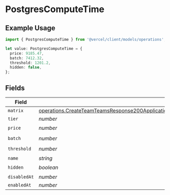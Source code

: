 # PostgresComputeTime

## Example Usage

```typescript
import { PostgresComputeTime } from '@vercel/client/models/operations';

let value: PostgresComputeTime = {
  price: 9185.47,
  batch: 7412.32,
  threshold: 1201.2,
  hidden: false,
};
```

## Fields

| Field        | Type                                                                                                                                                                                                                                         | Required           | Description |
| ------------ | -------------------------------------------------------------------------------------------------------------------------------------------------------------------------------------------------------------------------------------------- | ------------------ | ----------- |
| `matrix`     | [operations.CreateTeamTeamsResponse200ApplicationJSONResponseBodyBillingInvoiceItemsPostgresComputeTimeMatrix](../../models/operations/createteamteamsresponse200applicationjsonresponsebodybillinginvoiceitemspostgrescomputetimematrix.md) | :heavy_minus_sign: | N/A         |
| `tier`       | _number_                                                                                                                                                                                                                                     | :heavy_minus_sign: | N/A         |
| `price`      | _number_                                                                                                                                                                                                                                     | :heavy_check_mark: | N/A         |
| `batch`      | _number_                                                                                                                                                                                                                                     | :heavy_check_mark: | N/A         |
| `threshold`  | _number_                                                                                                                                                                                                                                     | :heavy_check_mark: | N/A         |
| `name`       | _string_                                                                                                                                                                                                                                     | :heavy_minus_sign: | N/A         |
| `hidden`     | _boolean_                                                                                                                                                                                                                                    | :heavy_check_mark: | N/A         |
| `disabledAt` | _number_                                                                                                                                                                                                                                     | :heavy_minus_sign: | N/A         |
| `enabledAt`  | _number_                                                                                                                                                                                                                                     | :heavy_minus_sign: | N/A         |

